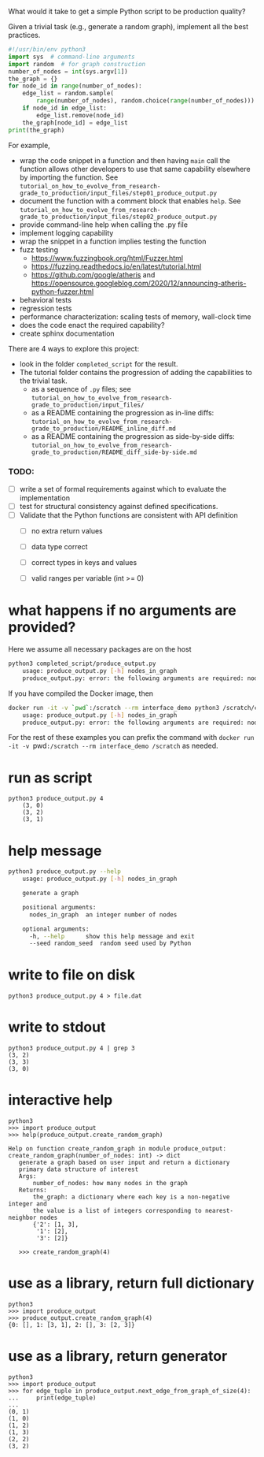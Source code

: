 What would it take to get a simple Python script to be production quality?

Given a trivial task (e.g., generate a random graph), implement all the best practices.

```python
#!/usr/bin/env python3
import sys  # command-line arguments
import random  # for graph construction
number_of_nodes = int(sys.argv[1])
the_graph = {}
for node_id in range(number_of_nodes):
    edge_list = random.sample(
        range(number_of_nodes), random.choice(range(number_of_nodes)))
    if node_id in edge_list:
        edge_list.remove(node_id)
    the_graph[node_id] = edge_list
print(the_graph)
````

For example, 
* wrap the code snippet in a function and then having `main` call the function allows other developers to use that same capability elsewhere by importing the function. See `tutorial_on_how_to_evolve_from_research-grade_to_production/input_files/step01_produce_output.py`
* document the function with a comment block that enables `help`. See `tutorial_on_how_to_evolve_from_research-grade_to_production/input_files/step02_produce_output.py`
* provide command-line help when calling the .py file
* implement logging capability 
* wrap the snippet in a function implies testing the function
* fuzz testing
  * <https://www.fuzzingbook.org/html/Fuzzer.html>
  * <https://fuzzing.readthedocs.io/en/latest/tutorial.html>
  * <https://github.com/google/atheris> and <https://opensource.googleblog.com/2020/12/announcing-atheris-python-fuzzer.html>
* behavioral tests
* regression tests
* performance characterization: scaling tests of memory, wall-clock time
* does the code enact the required capability? 
* create sphinx documentation

There are 4 ways to explore this project:
* look in the folder `completed_script` for the result.
* The tutorial folder contains the progression of adding the capabilities to the trivial task.
  * as a sequence of `.py` files; see `tutorial_on_how_to_evolve_from_research-grade_to_production/input_files/`
  * as a README containing the progression as in-line diffs: `tutorial_on_how_to_evolve_from_research-grade_to_production/README_inline_diff.md`
  * as a README containing the progression as side-by-side diffs: `tutorial_on_how_to_evolve_from_research-grade_to_production/README_diff_side-by-side.md`


### TODO: 

- [ ] write a set of formal requirements against which to evaluate the implementation
- [ ] test for structural consistency against defined specifications.
- [ ] Validate that the Python functions are consistent with API definition
   - [ ] no extra return values
   - [ ] data type correct
   - [ ] correct types in keys and values
   - [ ] valid ranges per variable (int >= 0)


# what happens if no arguments are provided?

Here we assume all necessary packages are on the host

```bash
python3 completed_script/produce_output.py
    usage: produce_output.py [-h] nodes_in_graph
    produce_output.py: error: the following arguments are required: nodes_in_graph
```

If you have compiled the Docker image, then

```bash
docker run -it -v `pwd`:/scratch --rm interface_demo python3 /scratch/completed_script/produce_output.py
    usage: produce_output.py [-h] nodes_in_graph
    produce_output.py: error: the following arguments are required: nodes_in_graph
```

For the rest of these examples you can prefix the command with `docker run -it -v `pwd`:/scratch --rm interface_demo /scratch` as needed.

# run as script

```
python3 produce_output.py 4
    (3, 0)
    (3, 2)
    (3, 1)
```

# help message

```bash
python3 produce_output.py --help
    usage: produce_output.py [-h] nodes_in_graph

    generate a graph

    positional arguments:
      nodes_in_graph  an integer number of nodes

    optional arguments:
      -h, --help      show this help message and exit
      --seed random_seed  random seed used by Python
```
# write to file on disk

    python3 produce_output.py 4 > file.dat

# write to stdout

    python3 produce_output.py 4 | grep 3
    (3, 2)
    (3, 3)
    (3, 0)

# interactive help

    python3
    >>> import produce_output
    >>> help(produce_output.create_random_graph)

    Help on function create_random_graph in module produce_output:
    create_random_graph(number_of_nodes: int) -> dict
       generate a graph based on user input and return a dictionary
       primary data structure of interest
       Args:
           number_of_nodes: how many nodes in the graph
       Returns:
           the_graph: a dictionary where each key is a non-negative integer and
           the value is a list of integers corresponding to nearest-neighbor nodes
           {'2': [1, 3],
            '1': [2],
            '3': [2]}

       >>> create_random_graph(4)


# use as a library, return full dictionary

    python3
    >>> import produce_output
    >>> produce_output.create_random_graph(4)
    {0: [], 1: [3, 1], 2: [], 3: [2, 3]}

# use as a library, return generator

    python3
    >>> import produce_output
    >>> for edge_tuple in produce_output.next_edge_from_graph_of_size(4):
    ...     print(edge_tuple)
    ...
    (0, 1)
    (1, 0)
    (1, 2)
    (1, 3)
    (2, 2)
    (3, 2)


